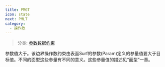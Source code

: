 ```yaml
---
title: PMGT
icon: state
next: PMLT
category:
  - 操作数
---
```


> 分类: [参数数据约束](/hb/operands/130/874/  "Zemax 操作数 参数数据约束")

参数值大于。该边界操作数约束由表面Surf的参数(Param)定义的参量值要大于目标值。不同的面型这些参量有不同的意义。这些参量值的描述见“面型”一章。